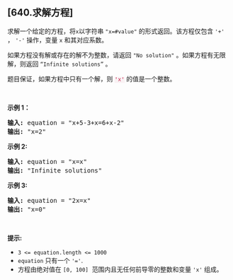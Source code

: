 ## [640.求解方程]
<p>求解一个给定的方程，将<code>x</code>以字符串 <code>"x=#value"</code>&nbsp;的形式返回。该方程仅包含 <code>'+'</code> ， <code>'-'</code> 操作，变量&nbsp;<code>x</code>&nbsp;和其对应系数。</p>

<p>如果方程没有解或存在的解不为整数，请返回&nbsp;<code>"No solution"</code>&nbsp;。如果方程有无限解，则返回 <code>“Infinite solutions”</code> 。</p>

<p>题目保证，如果方程中只有一个解，则 <font color="#c7254e"><font face="Menlo, Monaco, Consolas, Courier New, monospace"><span style="font-size:12.6px"><span style="background-color:#f9f2f4">'x'</span></span></font></font> 的值是一个整数。</p>

<p>&nbsp;</p>

<p><strong>示例 1：</strong></p>

<pre>
<strong>输入:</strong> equation = "x+5-3+x=6+x-2"
<strong>输出:</strong> "x=2"
</pre>

<p><strong>示例 2:</strong></p>

<pre>
<strong>输入:</strong> equation = "x=x"
<strong>输出:</strong> "Infinite solutions"
</pre>

<p><strong>示例 3:</strong></p>

<pre>
<strong>输入:</strong> equation = "2x=x"
<strong>输出:</strong> "x=0"
</pre>

<p>&nbsp;</p>

<p><strong>提示:</strong></p>

<ul>
	<li><code>3 &lt;= equation.length &lt;= 1000</code></li>
	<li><code>equation</code>&nbsp;只有一个&nbsp;<code>'='</code>.&nbsp;</li>
	<li>方程由绝对值在&nbsp;<code>[0, 100]</code>&nbsp; 范围内且无任何前导零的整数和变量 <code>'x'</code>&nbsp;组成。<span style="display:block"><span style="height:0px"><span style="position:absolute">​​​</span></span></span></li>
</ul>
